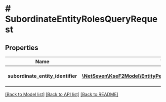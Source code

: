 # # SubordinateEntityRolesQueryRequest

## Properties

Name | Type | Description | Notes
------------ | ------------- | ------------- | -------------
**subordinate_entity_identifier** | [**\NetSeven\KseF2Model\EntityPermissionsSubordinateEntityIdentifier**](EntityPermissionsSubordinateEntityIdentifier.md) | Identyfikator podmiotu podrzędnego.  | Type | Value |  | --- | --- |  | Nip | 10 cyfrowy numer NIP | | [optional]

[[Back to Model list]](../../README.md#models) [[Back to API list]](../../README.md#endpoints) [[Back to README]](../../README.md)
